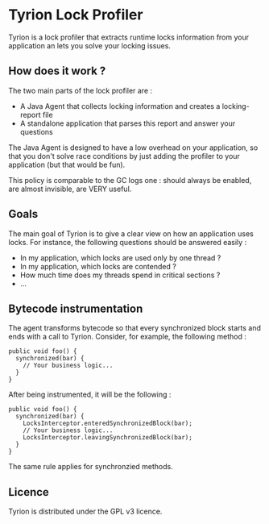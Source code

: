 # Tyrion Lock Profiler

Tyrion is a lock profiler that extracts runtime locks information from your application an lets you solve your locking issues.

## How does it work ?

The two main parts of the lock profiler are :

* A Java Agent that collects locking information and creates a locking-report file
* A standalone application that parses this report and answer your questions

The Java Agent is designed to have a low overhead on your application, so that you don't solve race conditions by just adding the profiler to your application (but that would be fun).

This policy is comparable to the GC logs one : should always be enabled, are almost invisible, are VERY useful.

## Goals

The main goal of Tyrion is to give a clear view on how an application uses locks.  For instance, the following questions should be answered easily :

* In my application, which locks are used only by one thread ?
* In my application, which locks are contended ?
* How much time does my threads spend in critical sections ?
* ...

## Bytecode instrumentation

The agent transforms bytecode so that every synchronized block starts and ends with a call to Tyrion. Consider, for example, the following method :

    public void foo() {
      synchronized(bar) {
        // Your business logic...
      }
    }

After being instrumented, it will be the following :

    public void foo() {
      synchronized(bar) {
        LocksInterceptor.enteredSynchronizedBlock(bar);
        // Your business logic...
        LocksInterceptor.leavingSynchronizedBlock(bar);
      }
    }

The same rule applies for synchronzied methods.

## Licence

Tyrion is distributed under the GPL v3 licence.

